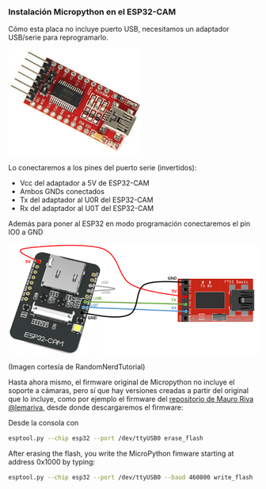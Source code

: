 ### Instalación Micropython en el ESP32-CAM

Cómo esta placa no incluye puerto USB, necesitamos un adaptador USB/serie para reprogramarlo.

![](./images/ftdi.jpg) 

Lo conectaremos a los pines del puerto serie (invertidos):

* Vcc del adaptador a 5V de ESP32-CAM
* Ambos GNDs conectados
* Tx del adaptador al U0R del ESP32-CAM
* Rx del adaptador al U0T del ESP32-CAM

Además para poner al ESP32 en modo programación conectaremos el pin IO0 a GND

![](./images/ESP32-CAM-FTDI-programmer-5V-supply.png)

(Imagen cortesía de RandomNerdTutorial)

Hasta ahora mismo, el firmware original de Micropython no incluye el soporte a cámaras, pero sí que hay versiones creadas a partir del original que lo incluye, como por ejemplo el firmware del [repositorio de Mauro Riva @lemariva](https://github.com/lemariva/micropython-camera-driver/tree/master/firmware), desde donde descargaremos el firmware:

Desde la consola con 

```sh
esptool.py --chip esp32 --port /dev/ttyUSB0 erase_flash
```

After erasing the flash, you write the MicroPython fimware starting at address 0x1000 by typing:

```sh
esptool.py --chip esp32 --port /dev/ttyUSB0 --baud 460800 write_flash -z 0x1000 esp32-20210902-v1.17.bin
```

